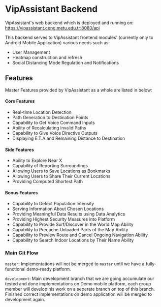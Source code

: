 # VipAssistant Backend
VipAssistant's web backend which is deployed and running on: https://vipassistant.ceng.metu.edu.tr:8080/api

This backend serves to VipAssistant frontend modules' (currently only to Android Mobile Application) various needs such as:

* User Management
* Heatmap construction and refresh
* Social Distancing Mode Regulation and Notifications

## Features
Master Features provided by VipAssistant as a whole are listed in below:
#### Core Features
* Real-time Location Detection
* Path Generation to Destination Points
* Capability to Get Voice Command Inputs
* Ability of Recalculating Invalid Paths
* Capability to Give Voice Directive Outputs
* Displaying E.T.A and Remaining Distance to Destination

#### Side Features
* Ability to Explore Near X
* Capability of Reporting Surroundings
* Allowing Users to Save Locations as Bookmarks
* Allowing Users to Share Their Current Locations
* Providing Computed Shortest Path

#### Bonus Features
* Capability to Detect Population Intensity
* Serving Information About Chosen Locations
* Providing Meaningful Data Results using Data Analytics
* Providing Highest Security Measures into Platform
* Capability to Provide Surf/Discover in the World Map Ability
* Capability to Precache Unloaded Parts of the Map Ability
* Capability to Preview Route and Cancel Ongoing Navigation Ability
* Capability to Search Indoor Locations by Their Name Ability

### Main Git Flow
`master`: Implementations will not be merged to `master` until we have a fully-functional demo-ready platform.

`development`: Main development branch that we are going accumulate our tested and done implementations on Demo mobile platform, each group member will develop his work on a seperate branch on top of this branch. Finished correct implementations on demo application will be merged to development again.
